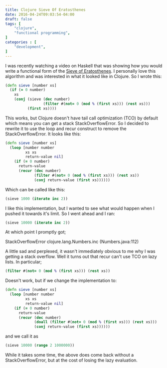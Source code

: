 ```yaml
---
title: Clojure Sieve Of Eratosthenes
date: 2016-04-24T09:03:54-04:00
draft: false
tags: [
    "clojure",
    "functional programming",
]
categories : [
    "development",
]
---
```

I was recently watching a video on Haskell that was showing how you would write a functional form of the [Sieve of Eratosthenes](https://en.wikipedia.org/wiki/Sieve_of_Eratosthenes). I personally love this algorithm and was interested in what it looked like in Clojure. So I wrote this:

```clojure
(defn sieve [number xs]
  (if (= 0 number)
    xs
    (conj (sieve (dec number)
                 (filter #(not= 0 (mod % (first xs))) (rest xs)))
          (first xs))))
```

This works, but Clojure doesn't have tail call optimization (TCO) by default which means you can get a stack StackOverflowError. So I decided to rewrite it to use the loop and recur construct to remove the StackOverflowError. It looks like this:

```clojure
(defn sieve [number xs]
  (loop [number number
         xs xs
         return-value nil]
    (if (= 0 number)
      return-value
      (recur (dec number)
             (filter #(not= 0 (mod % (first xs))) (rest xs))
             (conj return-value (first xs))))))
```

Which can be called like this:

```clojure
(sieve 1000 (iterate inc 2))
```

I like this implementation, but I wanted to see what would happen when I pushed it towards it's limit. So I went ahead and I ran:

```clojure
(sieve 10000 (iterate inc 2))
```

At which point I promptly got;


StackOverflowError   clojure.lang.Numbers.inc (Numbers.java:112)


A little sad and perplexed, it wasn't immediately obvious to me why I was getting a stack overflow. Well it turns out that recur can't use TCO on lazy lists. In particular;

```clojure
(filter #(not= 0 (mod % (first xs))) (rest xs))
```

Doesn't work, but if we change the implementation to:

```clojure
(defn sieve [number xs]
  (loop [number number
         xs xs
         return-value nil]
    (if (= 0 number)
      return-value
      (recur (dec number)
             (doall (filter #(not= 0 (mod % (first xs))) (rest xs)))
             (conj return-value (first xs))))))

```

and we call it as

```clojure
(sieve 10000 (range 2 1000000))
```

While it takes some time, the above does come back without a StackOverflowError, but at the cost of losing the lazy evaluation.